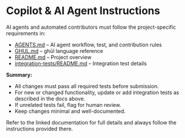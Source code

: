 # Copilot & AI Agent Instructions

AI agents and automated contributors must follow the project-specific requirements in:

- [AGENTS.md](../AGENTS.md) – AI agent workflow, test, and contribution rules
- [GHUL.md](../GHUL.md) – ghūl language reference
- [README.md](../README.md) – Project overview
- [integration-tests/README.md](../integration-tests/README.md) – Integration test details

**Summary:**
- All changes must pass all required tests before submission.
- For new or changed functionality, update or add integration tests as described in the docs above.
- If unrelated tests fail, flag for human review.
- Keep changes minimal and well-documented.

Refer to the linked documentation for full details and always follow the instructions provided there.

